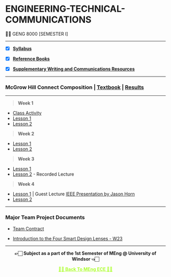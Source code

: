 # ENGINEERING-TECHNICAL-COMMUNICATIONS
👍🏻 GENG 8000 [SEMESTER I]
 
---
 
 - [X] **[Syllabus](https://github.com/Amey-Thakur/ENGINEERING-MATHEMATICS/blob/main/GENG%208010%20%E2%80%93%20Engineering%20Mathematics.pdf)**
 
 - [X] **[Reference Books](https://github.com/Amey-Thakur/ENGINEERING-TECHNICAL-COMMUNICATIONS/tree/main/Reference%20Books)**
 
 - [X] **[Supplementary Writing and Communications Resources](https://github.com/Amey-Thakur/ENGINEERING-TECHNICAL-COMMUNICATIONS/tree/main/Supplementary%20Writing%20and%20Communications%20Resources)**

---

### McGrow Hill Connect Composition | [Textbook](https://github.com/Amey-Thakur/ENGINEERING-TECHNICAL-COMMUNICATIONS/blob/main/McGraw%20Hill%20Connect/McGraw-Hill%20Connect%20Composition%205e.pdf) | [Results](https://github.com/Amey-Thakur/ENGINEERING-TECHNICAL-COMMUNICATIONS/blob/main/McGraw%20Hill%20Connect/Results%20GENG%208000%20in%20Connect.pdf)

---

>**Week 1**

 - [Class Activity](https://github.com/Amey-Thakur/ENGINEERING-TECHNICAL-COMMUNICATIONS/tree/main/Week%201/Class%20Activity) 
 - [Lesson 1](https://github.com/Amey-Thakur/ENGINEERING-TECHNICAL-COMMUNICATIONS/blob/main/Week%201/Week%201%2C%20Lesson%201%20W23%20(Thursday).pdf)
 - [Lesson 2](https://github.com/Amey-Thakur/ENGINEERING-TECHNICAL-COMMUNICATIONS/blob/main/Week%201/Week%201%2C%20Lesson%202%20W23%20(Tuesday).pdf)
 

>**Week 2**

 - [Lesson 1](https://github.com/Amey-Thakur/ENGINEERING-TECHNICAL-COMMUNICATIONS/blob/main/Week%202/Week%202%2C%20Lesson%201%20W23%20(Thursday).pdf)
 - [Lesson 2](https://github.com/Amey-Thakur/ENGINEERING-TECHNICAL-COMMUNICATIONS/blob/main/Week%202/Week%202%2C%20Lesson%202%20W23%20(Tuesday).pdf)


>**Week 3**

 - [Lesson 1](https://github.com/Amey-Thakur/ENGINEERING-TECHNICAL-COMMUNICATIONS/blob/main/Week%203/Week%203%2C%20Lesson%201%20W23%20(Thursday).pdf)
 - [Lesson 2](https://github.com/Amey-Thakur/ENGINEERING-TECHNICAL-COMMUNICATIONS/blob/main/Week%203/Week%203%2C%20Lesson%202%20Asynchronous%20Content%20-%20Project%20Project%20Description%20Overview.mp4) - Recorded Lecture
 
 
>**Week 4**

 - [Lesson 1](https://github.com/Amey-Thakur/ENGINEERING-TECHNICAL-COMMUNICATIONS/blob/main/Week%204/Week%204%2C%20Lesson%201%20W23%20(Thursday).pdf) | Guest Lecture [IEEE Presentation by Jason Horn](https://github.com/Amey-Thakur/ENGINEERING-TECHNICAL-COMMUNICATIONS/blob/main/Week%204/IEEE%20Engineering%20Presentation%20(Jason%20Horn).pdf)
 - [Lesson 2]()

---

### Major Team Project Documents

 - [Team Contract](https://github.com/Amey-Thakur/ENGINEERING-TECHNICAL-COMMUNICATIONS/blob/main/Major%20Team%20Project%20Documents/Team%20Contract%20.pdf)

 - [Introduction to the Four Smart Design Lenses - W23](https://github.com/Amey-Thakur/ENGINEERING-TECHNICAL-COMMUNICATIONS/blob/main/Major%20Team%20Project%20Documents/Introduction%20to%20the%20Four%20Smart%20Design%20Lenses%20-%20W23.pdf)

---

<p align="center"> <b> 👉🏻 Subject as a part of the 1st Semester of MEng @ University of Windsor 👈🏻 <b> </p>
 
<p align="center"><a href='https://github.com/Amey-Thakur/MENG-ELECTRICAL-AND-COMPUTER-ENGINEERING', style='color: greenyellow;'> ✌🏻 Back To MEng ECE ✌🏻</p>
